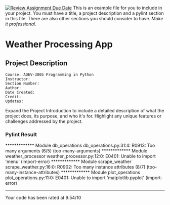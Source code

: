 [![Review Assignment Due Date](https://classroom.github.com/assets/deadline-readme-button-24ddc0f5d75046c5622901739e7c5dd533143b0c8e959d652212380cedb1ea36.svg)](https://classroom.github.com/a/LvdQZzDp)
This is an example file for you to include in your project.
You must have a title, a project description and a pylint section in this file. There are also other sections you should consider to have. *Make it professional.*

# Weather Processing App

## Project Description
```
Course: ADEV-3005 Programming in Python
Instructor:
Section Number:
Author:
Date Created:
Credit: 
Updates:
```
Expand the Project Introduction to include a detailed description of what the project does, its purpose, and who it's for. Highlight any unique features or challenges addressed by the project.

### Pylint Result
************* Module db_operations
db_operations.py:31:4: R0913: Too many arguments (6/5) (too-many-arguments)
************* Module weather_processor
weather_processor.py:12:0: E0401: Unable to import 'menu' (import-error)
************* Module scrape_weather
scrape_weather.py:16:0: R0902: Too many instance attributes (8/7) (too-many-instance-attributes)
************* Module plot_operations
plot_operations.py:11:0: E0401: Unable to import 'matplotlib.pyplot' (import-error)

-----------------------------------
Your code has been rated at 9.54/10

